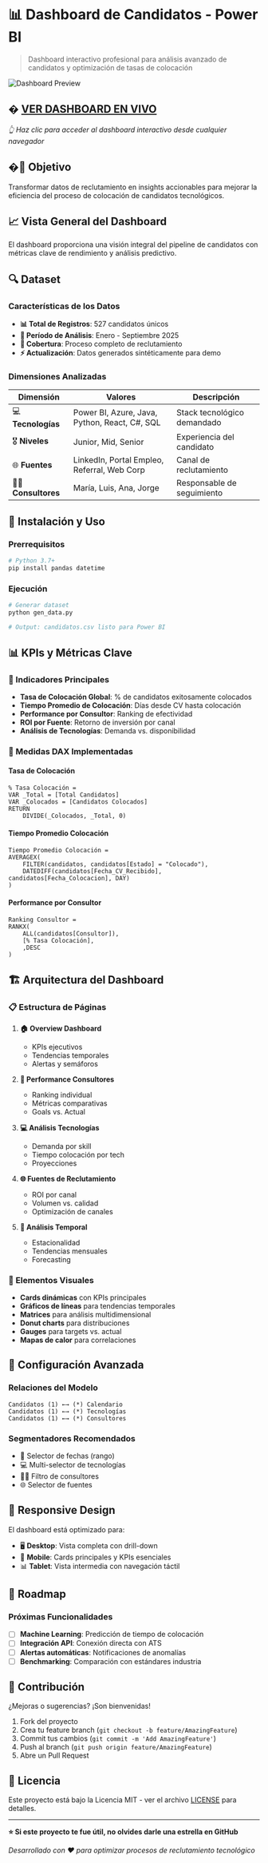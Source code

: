 # 📊 Dashboard de Candidatos - Power BI

> Dashboard interactivo profesional para análisis avanzado de candidatos y optimización de tasas de colocación

![Dashboard Preview](assets/1.png)

## � **[VER DASHBOARD EN VIVO](https://anverpy.github.io/powerbi-candidatos/dashboard.html)** 
*👆 Haz clic para acceder al dashboard interactivo desde cualquier navegador*

## �🎯 Objetivo

Transformar datos de reclutamiento en insights accionables para mejorar la eficiencia del proceso de colocación de candidatos tecnológicos.

## 📈 Vista General del Dashboard

El dashboard proporciona una visión integral del pipeline de candidatos con métricas clave de rendimiento y análisis predictivo.

## 🔍 Dataset

### Características de los Datos
- **📊 Total de Registros**: 527 candidatos únicos
- **📅 Período de Análisis**: Enero - Septiembre 2025
- **🎯 Cobertura**: Proceso completo de reclutamiento
- **⚡ Actualización**: Datos generados sintéticamente para demo

### Dimensiones Analizadas
| Dimensión | Valores | Descripción |
|-----------|---------|-------------|
| 💻 **Tecnologías** | Power BI, Azure, Java, Python, React, C#, SQL | Stack tecnológico demandado |
| 🎖️ **Niveles** | Junior, Mid, Senior | Experiencia del candidato |
| 🌐 **Fuentes** | LinkedIn, Portal Empleo, Referral, Web Corp | Canal de reclutamiento |
| 👨‍💼 **Consultores** | María, Luis, Ana, Jorge | Responsable de seguimiento |

## 🚀 Instalación y Uso

### Prerrequisitos
```bash
# Python 3.7+
pip install pandas datetime
```

### Ejecución
```bash
# Generar dataset
python gen_data.py

# Output: candidatos.csv listo para Power BI
```

## 📊 KPIs y Métricas Clave

### 🎯 Indicadores Principales
- **Tasa de Colocación Global**: % de candidatos exitosamente colocados
- **Tiempo Promedio de Colocación**: Días desde CV hasta colocación
- **Performance por Consultor**: Ranking de efectividad
- **ROI por Fuente**: Retorno de inversión por canal
- **Análisis de Tecnologías**: Demanda vs. disponibilidad

### 📐 Medidas DAX Implementadas

#### Tasa de Colocación
```dax
% Tasa Colocación = 
VAR _Total = [Total Candidatos]
VAR _Colocados = [Candidatos Colocados]
RETURN
    DIVIDE(_Colocados, _Total, 0)
```

#### Tiempo Promedio Colocación
```dax
Tiempo Promedio Colocación = 
AVERAGEX(
    FILTER(candidatos, candidatos[Estado] = "Colocado"),
    DATEDIFF(candidatos[Fecha_CV_Recibido], candidatos[Fecha_Colocacion], DAY)
)
```

#### Performance por Consultor
```dax
Ranking Consultor = 
RANKX(
    ALL(candidatos[Consultor]), 
    [% Tasa Colocación],
    ,DESC
)
```

## 🏗️ Arquitectura del Dashboard

### 📋 Estructura de Páginas
1. **🏠 Overview Dashboard**
   - KPIs ejecutivos
   - Tendencias temporales
   - Alertas y semáforos

2. **👥 Performance Consultores**
   - Ranking individual
   - Métricas comparativas
   - Goals vs. Actual

3. **💻 Análisis Tecnologías**
   - Demanda por skill
   - Tiempo colocación por tech
   - Proyecciones

4. **🌐 Fuentes de Reclutamiento**
   - ROI por canal
   - Volumen vs. calidad
   - Optimización de canales

5. **📅 Análisis Temporal**
   - Estacionalidad
   - Tendencias mensuales
   - Forecasting

### 🎨 Elementos Visuales
- **Cards dinámicas** con KPIs principales
- **Gráficos de líneas** para tendencias temporales
- **Matrices** para análisis multidimensional
- **Donut charts** para distribuciones
- **Gauges** para targets vs. actual
- **Mapas de calor** para correlaciones

## 🔧 Configuración Avanzada

### Relaciones del Modelo
```
Candidatos (1) ←→ (*) Calendario
Candidatos (1) ←→ (*) Tecnologías
Candidatos (1) ←→ (*) Consultores
```

### Segmentadores Recomendados
- 📅 Selector de fechas (rango)
- 💻 Multi-selector de tecnologías
- 👨‍💼 Filtro de consultores
- 🌐 Selector de fuentes

## 📱 Responsive Design

El dashboard está optimizado para:
- 🖥️ **Desktop**: Vista completa con drill-down
- 📱 **Mobile**: Cards principales y KPIs esenciales
- 📊 **Tablet**: Vista intermedia con navegación táctil

## 🔮 Roadmap

### Próximas Funcionalidades
- [ ] **Machine Learning**: Predicción de tiempo de colocación
- [ ] **Integración API**: Conexión directa con ATS
- [ ] **Alertas automáticas**: Notificaciones de anomalías
- [ ] **Benchmarking**: Comparación con estándares industria

## 🤝 Contribución

¿Mejoras o sugerencias? ¡Son bienvenidas!

1. Fork del proyecto
2. Crea tu feature branch (`git checkout -b feature/AmazingFeature`)
3. Commit tus cambios (`git commit -m 'Add AmazingFeature'`)
4. Push al branch (`git push origin feature/AmazingFeature`)
5. Abre un Pull Request

## 📄 Licencia

Este proyecto está bajo la Licencia MIT - ver el archivo [LICENSE](LICENSE) para detalles.

---

**⭐ Si este proyecto te fue útil, no olvides darle una estrella en GitHub**

*Desarrollado con ❤️ para optimizar procesos de reclutamiento tecnológico*